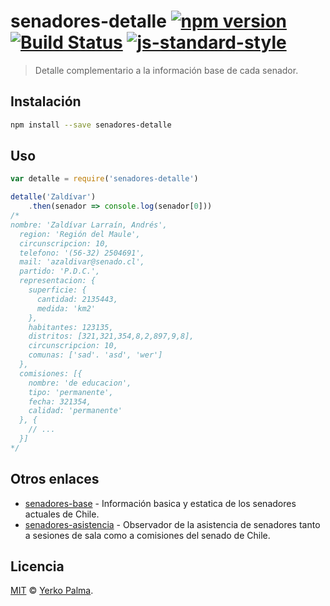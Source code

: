 # senadores-detalle [![npm version](https://img.shields.io/npm/v/senadores-detalle.svg?style=flat-square)](https://www.npmjs.com/package/senadores-detalle) [![Build Status](https://img.shields.io/travis/YerkoPalma/senadores-detalle/master.svg?style=flat-square)](https://travis-ci.org/YerkoPalma/senadores-detalle) [![js-standard-style](https://img.shields.io/badge/code%20style-standard-brightgreen.svg?style=flat-square)](https://github.com/feross/standard)

> Detalle complementario a la información base de cada senador.

## Instalación

```bash
npm install --save senadores-detalle
```

## Uso

```javascript
var detalle = require('senadores-detalle')

detalle('Zaldívar')
    .then(senador => console.log(senador[0]))
/*
nombre: 'Zaldívar Larraín, Andrés',
  region: 'Región del Maule',
  circunscripcion: 10,
  telefono: '(56-32) 2504691',
  mail: 'azaldivar@senado.cl',
  partido: 'P.D.C.',
  representacion: {
    superficie: {
      cantidad: 2135443,
      medida: 'km2'
    },
    habitantes: 123135,
    distritos: [321,321,354,8,2,897,9,8],
    circunscripcion: 10,
    comunas: ['sad'. 'asd', 'wer']
  },
  comisiones: [{
    nombre: 'de educacion',
    tipo: 'permanente',
    fecha: 321354,
    calidad: 'permanente'
  }, {
    // ...
  }]
*/
```

## Otros enlaces

- [senadores-base](https://github.com/YerkoPalma/senadores-base) - Información basica y estatica de los senadores actuales de Chile.
- [senadores-asistencia](https://github.com/YerkoPalma/senadores-asistencia) - Observador de la asistencia de senadores tanto a sesiones de sala como a comisiones del senado de Chile.

## Licencia

[MIT](/license) © [Yerko Palma](https://github.com/YerkoPalma).
